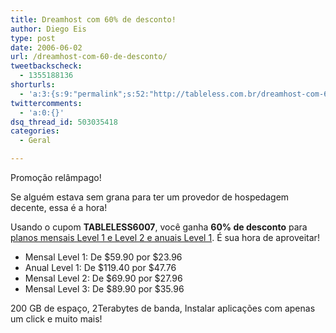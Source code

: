 ```yaml
---
title: Dreamhost com 60% de desconto!
author: Diego Eis
type: post
date: 2006-06-02
url: /dreamhost-com-60-de-desconto/
tweetbackscheck:
  - 1355188136
shorturls:
  - 'a:3:{s:9:"permalink";s:52:"http://tableless.com.br/dreamhost-com-60-de-desconto";s:7:"tinyurl";s:26:"http://tinyurl.com/3hscumt";s:4:"isgd";s:19:"http://is.gd/srjXrn";}'
twittercomments:
  - 'a:0:{}'
dsq_thread_id: 503035418
categories:
  - Geral

---
```

Promoção relâmpago!
  
Se alguém estava sem grana para ter um provedor de hospedagem decente, essa é a hora!

Usando o cupom **TABLELESS6007**, você ganha **60% de desconto** para [planos mensais Level 1 e Level 2 e anuais Level 1][1]. É sua hora de aproveitar!

  * Mensal Level 1: De $59.90 por $23.96
  * Anual Level 1: De $119.40 por $47.76
  * Mensal Level 2: De $69.90 por $27.96
  * Mensal Level 3: De $89.90 por $35.96

200 GB de espaço, 2Terabytes de banda, Instalar aplicações com apenas um click e muito mais!

 [1]: http://www.dreamhost.com/rewards.cgi?diegoeis/shared/